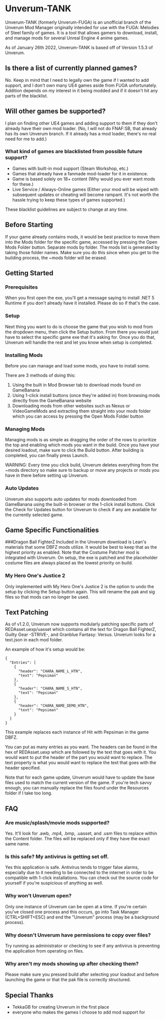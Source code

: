 # Unverum-TANK
Unverum-TANK (formerly Unverum-FUGA) is an unofficial branch of the Unverum Mod Manager originally intended for use with the FUGA: Melodies of Steel family of games. It is a tool that allows gamers to download, install, and manage mods for several Unreal Engine 4 anime games. 

As of January 26th 2022, Unverum-TANK is based off of Version 1.5.3 of Unverum.

## Is there a list of currently planned games?
No. Keep in mind that I need to legally own the game if I wanted to add support, and I don't own many UE4 games aside from FUGA unfortunately. Addition depends on my interest in it being modded and if it doesn't hit any parts of the blacklist.

## Will other games be supported?
I plan on finding other UE4 games and adding support to them if they don't already have their own mod loader. (No, I will not do FNAF:SB, that already has its own Unverum branch. If it already has a mod loader, there's no real need for me to add.)

### What kind of games are blacklisted from possible future support?
- Games with built-in mod support (Steam Workshop, etc.)
- Games that already have a fanmade mod-loader for it in existence.
- Game is based solely on 18+ content (Why would you ever want mods for these.)
- Live Service / Always-Online games (Either your mod will be wiped with subsequent updates or cheating will become rampant. It's not worth the hassle trying to keep these types of games supported.)

These blacklist guidelines are subject to change at any time.

## Before Starting
If your game already contains mods, it would be best practice to move them into the Mods folder for the specific game, accessed by pressing the Open Mods Folder button.  Separate mods by folder.  The mods list is generated by taking those folder names. Make sure you do this since when you get to the building process, the ~mods folder will be erased.

## Getting Started
### Prerequisites
When you first open the exe, you'll get a message saying to install .NET 5 Runtime if you don't already have it installed. Please do so if that's the case.

### Setup
Next thing you want to do is choose the game that you wish to mod from the dropdown menu, then click the Setup button.  From there you would just have to select the specific game exe that it's asking for.  Once you do that, Unverum will handle the rest and let you know when setup is completed.

### Installing Mods
Before you can manage and load some mods, you have to install some.

There are 3 methods of doing this:
1. Using the built in Mod Browser tab to download mods found on GameBanana
2. Using 1-click install buttons (once they're added in) from browsing mods directly from the GameBanana website
3. Downloading mods from other websites such as Nexus or VideoGameMods and extracting them straight into your mods folder which you can access by pressing the Open Mods Folder button

### Managing Mods
Managing mods is as simple as dragging the order of the rows to prioritize the top and enabling which mods you want in the build. Once you have your desired loadout, make sure to click the Build button. After building is completed, you can finally press Launch.

WARNING: Every time you click build, Unverum deletes everything from the ~mods directory so make sure to backup or move any projects or mods you have in there before setting up Unverum.

### Auto Updates
Unverum also supports auto updates for mods downloaded from GameBanana using the built-in browser or the 1-click install buttons. Click the Check for Updates button for Unverum to check if any are available for the currently selected game.

## Game Specific Functionalities
###Dragon Ball FighterZ
Included in the Unverum download is Lean's materials that some DBFZ mods utilize. It would be best to keep that as the highest priority as enabled. Note that the Costume Patcher mod is integrated with Unverum. On setup, the exe is patched and the placeholder costume files are always placed as the lowest priority on build.

### My Hero One's Justice 2
Only implemented with My Hero One's Justice 2 is the option to undo the setup by clicking the Setup button again.  This will rename the pak and sig files so that mods can no longer be used.

## Text Patching
As of v1.2.0, Unverum now supports modularly patching specific parts of REDAsset.uexp/uasset which contains all the text for Dragon Ball FighterZ, Guilty Gear -STRIVE-, and Granblue Fantasy: Versus.  Unverum looks for a text.json in each mod folder. 

An example of how it's setup would be:
```
{
  "Entries": [
    {
      "header": "CHARA_NAME_L_HTN",
      "text": "Pepsiman"
    },
    {
      "header": "CHARA_NAME_S_HTN",
      "text": "Pepsiman"
    },
    {
      "header": "CHARA_NAME_DEMO_HTN",
      "text": "Pepsiman"
    }
  ]
}
```
This example replaces each instance of Hit with Pepsiman in the game DBFZ.

You can put as many entries as you want.  The headers can be found in the hex of REDAsset.uexp which are followed by the text that goes with it.  You would want to put the header of the part you would want to replace.  The text property is what you would want to replace the text that goes with the header specified.

Note that for each game update, Unverum would have to update the base files used to match the current version of the game.  If you're tech savvy enough, you can manually replace the files found under the Resources folder if I take too long.

## FAQ
### Are music/splash/movie mods supported?
Yes. It'll look for .awb, .mp4, .bmp, .uasset, and .usm files to replace within the Content folder.  The files will be replaced only if they have the exact same name.

### Is this safe? My antivirus is getting set off.
Yes this application is safe. Antivirus tends to trigger false alarms, especially due to it needing to be connected to the internet in order to be compatible with 1-click installations. You can check out the source code for yourself if you're suspicious of anything as well.

### Why won’t Unverum open?
Only one instance of Unverum can be open at a time. If you're certain you've closed one process and this occurs, go into Task Manager (CTRL+SHIFT+ESC) and end the "Unverum" process (may be a background process).

### Why doesn't Unverum have permissions to copy over files?
Try running as administrator or checking to see if any antivirus is preventing the application from operating on files.

### Why aren't my mods showing up after checking them?
Please make sure you pressed build after selecting your loadout and before launching the game or that the pak file is correctly structured.

## Special Thanks
- TekkaGB for creating Unverum in the first place
- everyone who makes the games I choose to add mod support for
